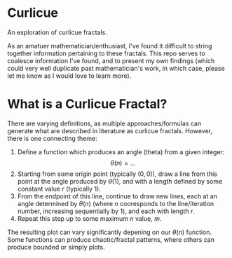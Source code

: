 # Curlicue
An exploration of curlicue fractals.

As an amatuer mathematician/enthusiast, I've found it difficult to string together information pertaining to these fractals. This repo serves to coalesce information I've found, and to present my own findings (which could very well duplicate past mathematician's work, in which case, please let me know as I would love to learn more).

# What is a Curlicue Fractal?
There are varying definitions, as multiple approaches/formulas can generate what are described in literature as curlicue fractals. However, there is one connecting theme:
1. Define a function which produces an angle (theta) from a given integer:  $$θ(n)= ...$$
2. Starting from some origin point (typically $`(0, 0)`$), draw a line from this point at the angle produced by $`θ(1)`$, and with a length defined by some constant value $`r`$ (typically $`1`$).
3. From the endpoint of this line, continue to draw new lines, each at an angle determined by $`θ(n)`$ (where $`n`$ cooresponds to the line/iteration number, increasing sequentially by $`1`$), and each with length $`r`$.
4. Repeat this step up to some maximum $`n`$ value, $`m`$.

The resulting plot can vary significantly depening on our $`θ(n)`$ function. Some functions can produce chaotic/fractal patterns, where others can produce bounded or simply plots.
